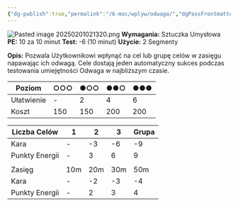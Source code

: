 ```yaml
---
{"dg-publish":true,"permalink":"/6-moc/wplyw/odwaga/","dgPassFrontmatter":true}
---
```


![Pasted image 20250201021320.png](/img/user/6%20Obrazy/Pasted%20image%2020250201021320.png)
**Wymagania:** Sztuczka Umysłowa
**PE:** 10 za 10 minut
**Test:** -6 (10 minut)
**Użycie:** 2 Segmenty

**Opis:** Pozwala Użytkownikowi wpłynąć na cel lub grupę celów w zasięgu napawając ich odwagą. Cele dostają jeden automatyczny sukces podczas testowania umiejętności Odwaga w najbliższym czasie.

| Poziom     | ○○○ | ●○○ | ●●○ | ●●● |
| ---------- | --- | --- | --- | --- |
| Ułatwienie | -   | 2   | 4   | 6   |
| Koszt      | 150 | 150 | 200 | 200 |

| Liczba Celów   | 1   | 2   | 3   | Grupa |
| -------------- | --- | --- | --- | ----- |
| Kara           | -   | -3  | -6  | -9    |
| Punkty Energii | -   | 3   | 6   | 9     |
|                |     |     |     |       |
| Zasięg         | 10m | 20m | 30m | 50m   |
| Kara           | -   | -2  | -3  | -4    |
| Punkty Energii | -   | 2   | 3   | 4     |